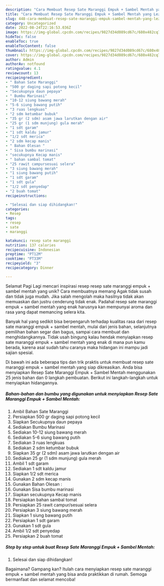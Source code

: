 ```yaml
---
description: "Cara Membuat Resep Sate Maranggi Empuk + Sambel Mentah yang Lezat, Mantap"
title: "Cara Membuat Resep Sate Maranggi Empuk + Sambel Mentah yang Lezat, Mantap"
slug: 448-cara-membuat-resep-sate-maranggi-empuk-sambel-mentah-yang-lezat-mantap
category: Uncategorized
date: 2022-08-24T22:16:53.036Z
image: https://img-global.cpcdn.com/recipes/9827d34d089cd67c/680x482cq70/resep-sate-maranggi-empuk-sambel-mentah-foto-resep-utama.jpg
hideToc: false
enableToc: true
enableTocContent: false
thumbnail: https://img-global.cpcdn.com/recipes/9827d34d089cd67c/680x482cq70/resep-sate-maranggi-empuk-sambel-mentah-foto-resep-utama.jpg
cover: https://img-global.cpcdn.com/recipes/9827d34d089cd67c/680x482cq70/resep-sate-maranggi-empuk-sambel-mentah-foto-resep-utama.jpg
author: Admin
authorAv: notfound
ratingvalue: 4.1
reviewcount: 13
recipeingredient:
- " Bahan Sate Maranggi"
- "500 gr daging sapi potong kecil"
- "Secukupnya daun pepaya"
- " Bumbu Marinasi"
- "10-12 siung bawang merah"
- "5-6 siung bawang putih"
- "3 ruas lengkuas"
- "2 sdm ketumbar bubuk"
- "35 gr (2 sdm) asam jawa larutkan dengan air"
- "25 gr (1 sdm munjung) gula merah"
- "1 sdt garam"
- "1 sdt kaldu jamur"
- "1/2 sdt merica"
- "2 sdm kecap manis"
- " Bahan Olesan "
- " Sisa bumbu marinasi"
- "secukupnya Kecap manis"
- " bahan sambal tomat"
- "25 rawit campursesuai selera"
- "3 siung bawang merah"
- "1 siung bawang putih"
- "1 sdt garam"
- "1 sdt gula"
- "1/2 sdt penyedap"
- "2 buah tomat"
recipeinstructions:

- "Selesai dan siap dihidangkan!"
categories:
- Resep
tags:
- resep
- sate
- maranggi

katakunci: resep sate maranggi 
nutrition: 137 calories
recipecuisine: Indonesian
preptime: "PT12M"
cooktime: "PT33M"
recipeyield: "3"
recipecategory: Dinner

---
```



Selamat Pagi Lagi mencari inspirasi resep resep sate maranggi empuk + sambel mentah yang unik? Cara membuatnya memang Agak tidak susah dan tidak juga mudah. Jika salah mengolah maka hasilnya tidak akan memuaskan dan justru cenderung tidak enak. Padahal resep sate maranggi empuk + sambel mentah yang enak harusnya kan mempunyai aroma dan rasa yang dapat memancing selera kita.


Banyak hal yang sedikit bisa berpengaruh terhadap kualitas rasa dari resep sate maranggi empuk + sambel mentah, mulai dari jenis bahan, selanjutnya pemilihan bahan segar dan bagus, sampai cara membuat dan menghidangkannya. Tidak usah bingung kalau hendak menyiapkan resep sate maranggi empuk + sambel mentah yang enak di mana pun kamu berada, karena asal sudah tahu caranya maka hidangan ini mampu jadi sajian spesial.




Di bawah ini ada beberapa tips dan trik praktis untuk membuat resep sate maranggi empuk + sambel mentah yang siap dikreasikan. Anda bisa menyiapkan Resep Sate Maranggi Empuk + Sambel Mentah menggunakan 25 jenis bahan dan 0 langkah pembuatan. Berikut ini langkah-langkah untuk menyiapkan hidangannya.

<!--inarticleads1-->

##### Bahan-bahan dan bumbu yang digunakan untuk menyiapkan Resep Sate Maranggi Empuk + Sambel Mentah:

1. Ambil  Bahan Sate Maranggi
1. Persiapkan 500 gr daging sapi potong kecil
1. Siapkan Secukupnya daun pepaya
1. Sediakan  Bumbu Marinasi
1. Sediakan 10-12 siung bawang merah
1. Sediakan 5-6 siung bawang putih
1. Sediakan 3 ruas lengkuas
1. Sediakan 2 sdm ketumbar bubuk
1. Siapkan 35 gr (2 sdm) asam jawa larutkan dengan air
1. Sediakan 25 gr (1 sdm munjung) gula merah
1. Ambil 1 sdt garam
1. Sediakan 1 sdt kaldu jamur
1. Siapkan 1/2 sdt merica
1. Gunakan 2 sdm kecap manis
1. Gunakan  Bahan Olesan :
1. Gunakan  Sisa bumbu marinasi
1. Siapkan secukupnya Kecap manis
1. Persiapkan  bahan sambal tomat
1. Persiapkan 25 rawit campur/sesuai selera
1. Persiapkan 3 siung bawang merah
1. Siapkan 1 siung bawang putih
1. Persiapkan 1 sdt garam
1. Gunakan 1 sdt gula
1. Ambil 1/2 sdt penyedap
1. Persiapkan 2 buah tomat




<!--inarticleads2-->

##### Step by step untuk buat Resep Sate Maranggi Empuk + Sambel Mentah:


1. Selesai dan siap dihidangkan!



Bagaimana? Gampang kan? Itulah cara menyiapkan resep sate maranggi empuk + sambel mentah yang bisa anda praktikkan di rumah. Semoga bermanfaat dan selamat mencoba!
